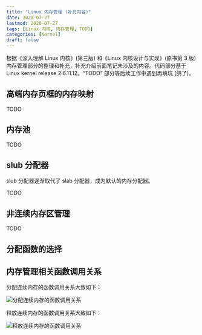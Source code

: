 ```yaml
---
title: "Linux 内存管理 (补充内容)"
date: 2020-07-27
lastmod: 2020-07-27
tags: [Linux 内核, 内存管理, TODO]
categories: [Kernel]
draft: false
---
```


根据《深入理解 Linux 内核》(第三版) 和《Linux 内核设计与实现》(原书第 3 版) 内存管理部分的整理和补充，补充介绍前面笔记未涉及的内容。代码部分基于 Linux kernel release 2.6.11.12。“TODO” 部分等后续工作中遇到再填坑 (鸽了)。

<!--more-->

## 高端内存页框的内存映射

TODO

## 内存池

TODO

## slub 分配器

slub 分配器逐渐取代了 slab 分配器，成为默认的内存分配器。

TODO

## 非连续内存区管理

TODO

## 分配函数的选择

## 内存管理相关函数调用关系

分配连续内存的函数调用关系大致如下：

![分配连续内存的函数调用关系](/images/kernel/memory/alloc_memory.png)

释放连续内存的函数调用关系大致如下：

![释放连续内存的函数调用关系](/images/kernel/memory/free_memory.png)
